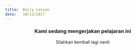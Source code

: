 ```yaml
---
title:  Daily Lesson
date:   18/11/2017
---
```


### <center>Kami sedang mengerjakan pelajaran ini</center>
<center>Silahkan kembali lagi nanti</center>
